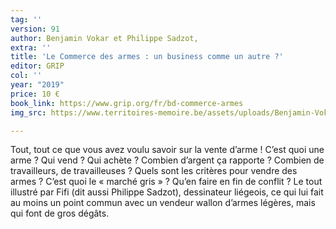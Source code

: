 ```yaml
---
tag: ''
version: 91
author: Benjamin Vokar et Philippe Sadzot,
extra: ''
title: 'Le Commerce des armes : un business comme un autre ?'
editor: GRIP
col: ''
year: "2019"
price: 10 €
book_link: https://www.grip.org/fr/bd-commerce-armes
img_src: https://www.territoires-memoire.be/assets/uploads/Benjamin-Vokar-Le-Commerce-des-armes.jpg

---
```

Tout, tout ce que vous avez voulu savoir sur la vente d’arme ! C’est quoi une arme ? Qui vend ? Qui achète ? Combien d’argent ça rapporte ? Combien de travailleurs, de travailleuses ? Quels sont les critères pour vendre des armes ? C’est quoi le «&nbsp;marché gris&nbsp;» ? Qu’en faire en fin de conflit ? Le tout illustré par Fifi (dit aussi Philippe Sadzot), dessinateur liégeois, ce qui lui fait au moins un point commun avec un vendeur wallon d’armes légères, mais qui font de gros dégâts.